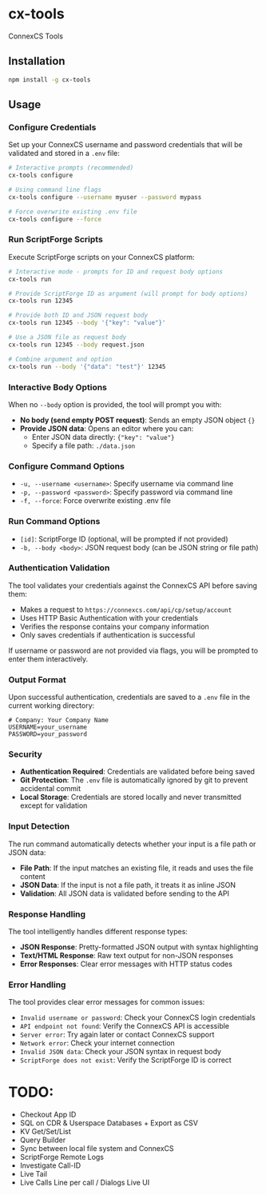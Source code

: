 # cx-tools

ConnexCS Tools

## Installation

```bash
npm install -g cx-tools
```

## Usage

### Configure Credentials

Set up your ConnexCS username and password credentials that will be validated and stored in a `.env` file:

```bash
# Interactive prompts (recommended)
cx-tools configure

# Using command line flags
cx-tools configure --username myuser --password mypass

# Force overwrite existing .env file
cx-tools configure --force
```

### Run ScriptForge Scripts

Execute ScriptForge scripts on your ConnexCS platform:

```bash
# Interactive mode - prompts for ID and request body options
cx-tools run

# Provide ScriptForge ID as argument (will prompt for body options)
cx-tools run 12345

# Provide both ID and JSON request body
cx-tools run 12345 --body '{"key": "value"}'

# Use a JSON file as request body
cx-tools run 12345 --body request.json

# Combine argument and option
cx-tools run --body '{"data": "test"}' 12345
```

### Interactive Body Options

When no `--body` option is provided, the tool will prompt you with:

- **No body (send empty POST request)**: Sends an empty JSON object `{}`
- **Provide JSON data**: Opens an editor where you can:
  - Enter JSON data directly: `{"key": "value"}`
  - Specify a file path: `./data.json`

### Configure Command Options

- `-u, --username <username>`: Specify username via command line
- `-p, --password <password>`: Specify password via command line  
- `-f, --force`: Force overwrite existing .env file

### Run Command Options

- `[id]`: ScriptForge ID (optional, will be prompted if not provided)
- `-b, --body <body>`: JSON request body (can be JSON string or file path)

### Authentication Validation

The tool validates your credentials against the ConnexCS API before saving them:

- Makes a request to `https://connexcs.com/api/cp/setup/account`
- Uses HTTP Basic Authentication with your credentials
- Verifies the response contains your company information
- Only saves credentials if authentication is successful

If username or password are not provided via flags, you will be prompted to enter them interactively.

### Output Format

Upon successful authentication, credentials are saved to a `.env` file in the current working directory:

```env
# Company: Your Company Name
USERNAME=your_username
PASSWORD=your_password
```

### Security

- **Authentication Required**: Credentials are validated before being saved
- **Git Protection**: The `.env` file is automatically ignored by git to prevent accidental commit
- **Local Storage**: Credentials are stored locally and never transmitted except for validation

### Input Detection

The run command automatically detects whether your input is a file path or JSON data:

- **File Path**: If the input matches an existing file, it reads and uses the file content
- **JSON Data**: If the input is not a file path, it treats it as inline JSON
- **Validation**: All JSON data is validated before sending to the API

### Response Handling

The tool intelligently handles different response types:

- **JSON Response**: Pretty-formatted JSON output with syntax highlighting
- **Text/HTML Response**: Raw text output for non-JSON responses
- **Error Responses**: Clear error messages with HTTP status codes

### Error Handling

The tool provides clear error messages for common issues:

- `Invalid username or password`: Check your ConnexCS login credentials
- `API endpoint not found`: Verify the ConnexCS API is accessible
- `Server error`: Try again later or contact ConnexCS support
- `Network error`: Check your internet connection
- `Invalid JSON data`: Check your JSON syntax in request body
- `ScriptForge does not exist`: Verify the ScriptForge ID is correct


# TODO:

- Checkout App ID
- SQL on CDR & Userspace Databases + Export as CSV
- KV Get/Set/List
- Query Builder
- Sync between local file system and ConnexCS
- ScriptForge Remote Logs
- Investigate Call-ID
- Live Tail
- Live Calls Line per call / Dialogs Live UI